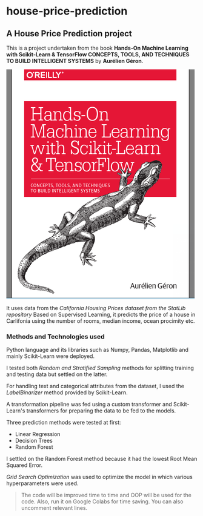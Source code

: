 # house-price-prediction
## A House Price Prediction project
This is a project undertaken from the book **Hands-On Machine Learning with Scikit-Learn & TensorFlow CONCEPTS, TOOLS, AND TECHNIQUES TO BUILD INTELLIGENT SYSTEMS** by **Aurélien Géron**.

![book-cover](https://github.com/Agusioma/house-price-prediction/blob/main/book-cover.png)

It uses data from the *California Housing Prices dataset from the StatLib repository*
Based on Supervised Learning, it predicts the price of a house in Carlifonia using the number of rooms, median income, ocean procimity etc.

### Methods and Technologies used
Python language and its libraries such as Numpy, Pandas, Matplotlib and mainly Scikit-Learn were deployed.

I tested both *Random and Stratified Sampling* methods for splitting training and testing data but settled on the latter.

For handling text and categorical attributes from the dataset, I used the *LabelBinarizer* method provided by Scikit-Learn.

A transformation pipeline was fed using a custom transformer and Scikit-Learn's transformers for preparing the data to be fed to the models.

Three prediction methods were tested at first:
- Linear Regression
- Decision Trees
- Random Forest

I settled on the Random Forest method because it had the lowest Root Mean Squared Error.

*Grid Search Optimization* was used to optimize the model in which various hyperparameters were used.
 
  > The code will be improved time to time and OOP will be used for the code. Also, run it on Google Colabs for time saving. You can also uncomment relevant lines.
